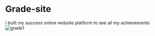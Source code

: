 # Grade-site
I built my success online website platform to see all my achievements
![grade1](https://github.com/1234adil/Grade-site/assets/147632770/f2c40177-4a59-4d6b-9df2-97899f375fd8)

